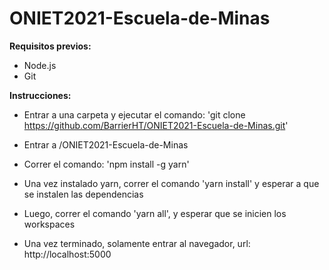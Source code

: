 # ONIET2021-Escuela-de-Minas

**Requisitos previos:**

-   Node.js
-   Git

**Instrucciones:**

-   Entrar a una carpeta y ejecutar el comando: 'git clone https://github.com/BarrierHT/ONIET2021-Escuela-de-Minas.git'
-   Entrar a /ONIET2021-Escuela-de-Minas
-   Correr el comando: 'npm install -g yarn'
-   Una vez instalado yarn, correr el comando 'yarn install' y esperar a que se instalen las dependencias

-   Luego, correr el comando 'yarn all', y esperar que se inicien los workspaces
-   Una vez terminado, solamente entrar al navegador, url: http://localhost:5000
